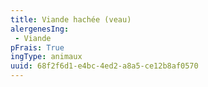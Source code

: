 ```yaml
---
title: Viande hachée (veau)
alergenesIng:
 - Viande
pFrais: True
ingType: animaux
uuid: 68f2f6d1-e4bc-4ed2-a8a5-ce12b8af0570
---
```


